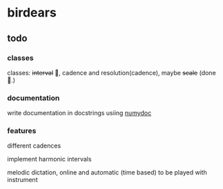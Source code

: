 # birdears

## todo

### classes

classes: ~~interval~~ :tada:, cadence and resolution(cadence), maybe ~~scale~~ (done :tada:.)


### documentation

write documentation in docstrings usiing [numydoc](https://github.com/numpy/numpy/blob/master/doc/HOWTO_DOCUMENT.rst.txt#documenting-classes)

### features

different cadences

implement harmonic intervals

melodic dictation, online and automatic (time based) to be played with
instrument
